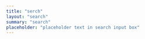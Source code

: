 ```yaml
---
title: "serch"
layout: "search"
summary: "search"
placeholder: "placeholder text in search input box"
---
```


